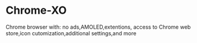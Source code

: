 # Chrome-XO
Chrome browser with: no ads,AMOLED,extentions, access to Chrome web store,icon cutomization,additional settings,and more
